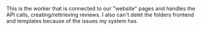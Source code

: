 This is the worker that is connected to our "website" pages and handles the API calls, creating/rettrieving reviews. I also can't delet the folders frontend and templates because of the issues my system has.